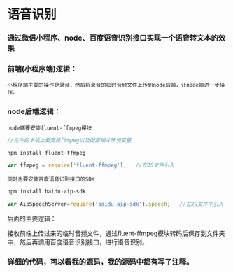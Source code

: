 # 语音识别

### 通过微信小程序、node、百度语音识别接口实现一个语音转文本的效果

### 前端(小程序端)逻辑：
    小程序端主要的操作是录音，然后将录音的临时音频文件上传到node后端，让node端进一步操作。

### node后端逻辑：
    node端要安装fluent-ffmpeg模块
```javascript
//在你的本机上要安装ffmpeg以及配置相关环境变量

npm install fluent-ffmpeg

var ffmpeg = require('fluent-ffmpeg');   //在JS文件引入
```
    同时也要安装百度语音识别接口的SDK
```javascript
npm install baidu-aip-sdk

var AipSpeechServer=require('baidu-aip-sdk').speech;   //在JS文件中引入
```

后面的主要逻辑：

接收前端上传过来的临时音频文件，通过fluent-ffmpeg模块转码后保存到文件夹中，然后再调用百度语音识别接口，进行语音识别。


### 详细的代码，可以看我的源码，我的源码中都有写了注释。